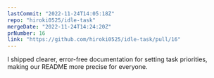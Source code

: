```yaml
---
lastCommit: "2022-11-24T14:05:18Z"
repo: "hiroki0525/idle-task"
mergeDate: "2022-11-24T14:24:20Z"
prNumber: 16
link: "https://github.com/hiroki0525/idle-task/pull/16"
---
```


I shipped clearer, error-free documentation for setting task priorities, making our README more precise for everyone.